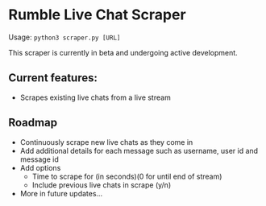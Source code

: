 # Rumble Live Chat Scraper

Usage: `python3 scraper.py [URL]`

This scraper is currently in beta and undergoing active development.

## Current features:
- Scrapes existing live chats from a live stream

## Roadmap
- Continuously scrape new live chats as they come in
- Add additional details for each message such as username, user id and message id
- Add options
	- Time to scrape for (in seconds)(0 for until end of stream)
	- Include previous live chats in scrape (y/n)
- More in future updates...
